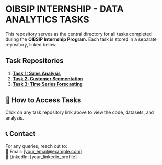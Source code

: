 # OIBSIP INTERNSHIP - DATA ANALYTICS TASKS

This repository serves as the central directory for all tasks completed during the **OIBSIP Internship Program**. Each task is stored in a separate repository, linked below.

##  Task Repositories
1. **[Task 1: Sales Analysis](https://github.com/YOUR_GITHUB_USERNAME/Task_1_Sales_Analysis)**
2. **[Task 2: Customer Segmentation](https://github.com/YOUR_GITHUB_USERNAME/Task_2_Customer_Segmentation)**
3. **[Task 3: Time Series Forecasting](https://github.com/YOUR_GITHUB_USERNAME/Task_3_Time_Series_Forecasting)**

## 🚀 How to Access Tasks
Click on any task repository link above to view the code, datasets, and analysis.

## 📞 Contact  
For any queries, reach out to:  
📧 Email: [your_email@example.com]  
🔗 LinkedIn: [your_linkedin_profile]  

